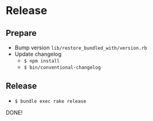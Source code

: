 # Release

## Prepare

* Bump version `lib/restore_bundled_with/version.rb`
* Update changelog
    * `$ npm install`
    * `$ bin/conventional-changelog`
    
## Release

* `$ bundle exec rake release`

DONE!
